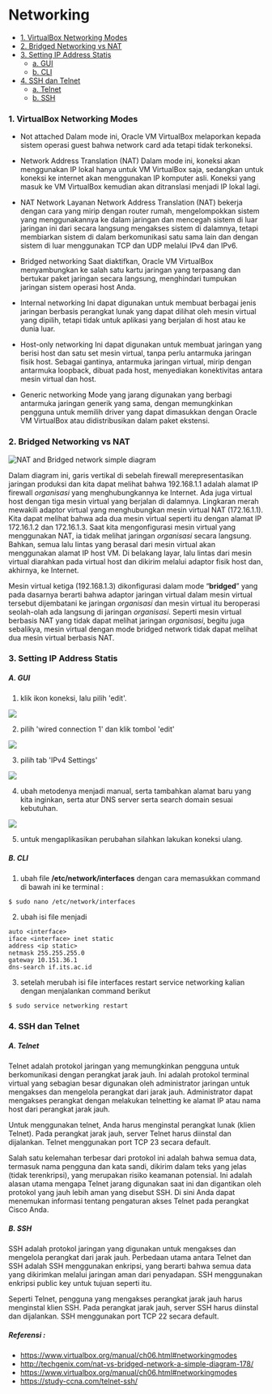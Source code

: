 
# Networking

- [1. VirtualBox Networking Modes](#1-VirtualBox-Networking-Modes)
- [2. Bridged Networking vs NAT](#2-Bridged-Networking-vs-NAT)
- [3. Setting IP Address Statis](#3-Setting-IP-Address-Statis)
  - [a. GUI](#a-GUI)
  - [b. CLI](#b-CLI)
- [4. SSH dan Telnet](#4-SSH-dan-Telnet)
  - [a. Telnet](#a-Telnet)
  - [b. SSH](#b-SSH)

### 1. VirtualBox Networking Modes

- Not attached
  Dalam mode ini, Oracle VM VirtualBox melaporkan kepada sistem operasi guest bahwa network card ada tetapi tidak terkoneksi.

- Network Address Translation (NAT)
  Dalam mode ini, koneksi akan menggunakan IP lokal hanya untuk VM VirtualBox saja, sedangkan untuk koneksi ke internet akan menggunakan IP komputer asli. Koneksi yang masuk ke VM VirtualBox kemudian akan ditranslasi menjadi IP lokal lagi.

- NAT Network
  Layanan Network Address Translation (NAT) bekerja dengan cara yang mirip dengan router rumah, mengelompokkan sistem yang menggunakannya ke dalam jaringan dan mencegah sistem di luar jaringan ini dari secara langsung mengakses sistem di dalamnya, tetapi membiarkan sistem di dalam berkomunikasi satu sama lain dan dengan sistem di luar menggunakan TCP dan UDP melalui IPv4 dan IPv6.

- Bridged networking
  Saat diaktifkan, Oracle VM VirtualBox menyambungkan ke salah satu kartu jaringan yang terpasang dan bertukar paket jaringan secara langsung, menghindari tumpukan jaringan sistem operasi host Anda.

- Internal networking
  Ini dapat digunakan untuk membuat berbagai jenis jaringan berbasis perangkat lunak yang dapat dilihat oleh mesin virtual yang dipilih, tetapi tidak untuk aplikasi yang berjalan di host atau ke dunia luar.

- Host-only networking
  Ini dapat digunakan untuk membuat jaringan yang berisi host dan satu set mesin virtual, tanpa perlu antarmuka jaringan fisik host. Sebagai gantinya, antarmuka jaringan virtual, mirip dengan antarmuka loopback, dibuat pada host, menyediakan konektivitas antara mesin virtual dan host.

- Generic networking
  Mode yang jarang digunakan yang berbagi antarmuka jaringan generik yang sama, dengan memungkinkan pengguna untuk memilih driver yang dapat dimasukkan dengan Oracle VM VirtualBox atau didistribusikan dalam paket ekstensi.

  

### 2. Bridged Networking vs NAT

![NAT and Bridged network simple diagram](img/0.png)

Dalam diagram ini, garis vertikal di sebelah firewall merepresentasikan jaringan produksi dan kita dapat melihat bahwa 192.168.1.1 adalah alamat IP firewall _organisasi_ yang menghubungkannya ke Internet. Ada juga virtual host dengan tiga mesin virtual yang berjalan di dalamnya. Lingkaran merah mewakili adaptor virtual yang menghubungkan mesin virtual NAT (172.16.1.1). Kita dapat melihat bahwa ada dua mesin virtual seperti itu dengan alamat IP 172.16.1.2 dan 172.16.1.3. Saat kita mengonfigurasi mesin virtual yang menggunakan NAT, ia tidak melihat jaringan _organisasi_ secara langsung. Bahkan, semua lalu lintas yang berasal dari mesin virtual akan menggunakan alamat IP host VM. Di belakang layar, lalu lintas dari mesin virtual diarahkan pada virtual host dan dikirim melalui adaptor fisik host dan, akhirnya, ke Internet.

  

Mesin virtual ketiga (192.168.1.3) dikonfigurasi dalam mode “**bridged**” yang pada dasarnya berarti bahwa adaptor jaringan virtual dalam mesin virtual tersebut dijembatani ke jaringan _organisasi_ dan mesin virtual itu beroperasi seolah-olah ada langsung di jaringan _organisasi_. Seperti mesin virtual berbasis NAT yang tidak dapat melihat jaringan _organisasi_, begitu juga sebalikya, mesin virtual dengan mode bridged network tidak dapat melihat dua mesin virtual berbasis NAT.

  

### 3. Setting IP Address Statis
##### A. GUI
1. klik ikon koneksi, lalu pilih 'edit'.

![](img/1.png)

2. pilih 'wired connection 1' dan klik tombol 'edit'

![](img/2.png)

3. pilih tab 'IPv4 Settings'

![](img/3.png)

4. ubah metodenya menjadi manual, serta tambahkan alamat baru yang kita inginkan, serta atur DNS server serta search domain sesuai kebutuhan.

![](img/4.png)

5. untuk mengaplikasikan perubahan silahkan lakukan koneksi ulang.

##### B. CLI
1.  ubah file **/etc/network/interfaces** dengan cara memasukkan command di bawah ini ke terminal :
```
$ sudo nano /etc/network/interfaces
```
2. ubah isi file menjadi
```
auto <interface>
iface <interface> inet static
address <ip static>
netmask 255.255.255.0
gateway 10.151.36.1
dns-search if.its.ac.id
```
3. setelah merubah isi file interfaces restart service networking kalian dengan menjalankan command berikut
```
$ sudo service networking restart
```



### 4. SSH dan Telnet
##### A. Telnet
Telnet adalah protokol jaringan yang memungkinkan pengguna untuk berkomunikasi dengan perangkat jarak jauh. Ini adalah protokol terminal virtual yang sebagian besar digunakan oleh administrator jaringan untuk mengakses dan mengelola perangkat dari jarak jauh. Administrator dapat mengakses perangkat dengan melakukan telnetting ke alamat IP atau nama host dari perangkat jarak jauh.

Untuk menggunakan telnet, Anda harus menginstal perangkat lunak (klien Telnet). Pada perangkat jarak jauh, server Telnet harus diinstal dan dijalankan. Telnet menggunakan port TCP 23 secara default.

Salah satu kelemahan terbesar dari protokol ini adalah bahwa semua data, termasuk nama pengguna dan kata sandi, dikirim dalam teks yang jelas (tidak terenkripsi), yang merupakan risiko keamanan potensial. Ini adalah alasan utama mengapa Telnet jarang digunakan saat ini dan digantikan oleh protokol yang jauh lebih aman yang disebut SSH. Di sini Anda dapat menemukan informasi tentang pengaturan akses Telnet pada perangkat Cisco Anda.

##### B. SSH
SSH adalah protokol jaringan yang digunakan untuk mengakses dan mengelola perangkat dari jarak jauh. Perbedaan utama antara Telnet dan SSH adalah SSH menggunakan enkripsi, yang berarti bahwa semua data yang dikirimkan melalui jaringan aman dari penyadapan. SSH menggunakan enkripsi public key untuk tujuan seperti itu.

Seperti Telnet, pengguna yang mengakses perangkat jarak jauh harus menginstal klien SSH. Pada perangkat jarak jauh, server SSH harus diinstal dan dijalankan. SSH menggunakan port TCP 22 secara default.


##### Referensi :
- https://www.virtualbox.org/manual/ch06.html#networkingmodes
- http://techgenix.com/nat-vs-bridged-network-a-simple-diagram-178/
- https://www.virtualbox.org/manual/ch06.html#networkingmodes
- https://study-ccna.com/telnet-ssh/
